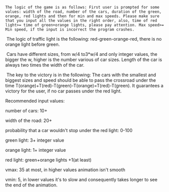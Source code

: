 	The logic of the game is as follows: First user is prompted for some values: width of the road, number of the cars, duration of the green, orange, red lights and then for min and max speeds. Please make sure that you input all the values in the right order, also, time of red light>= time of green+orange lights, please pay attention. Max speed>= Min speed, if the input is incorrect the program crashes.

​	The logic of traffic light is the following: red-green-orange-red, there is no orange light before green.

​	Cars have different sizes, from w/4 to3*w/4 and only integer values, the bigger the w, higher is the number various of car sizes. Length of the car is always two times the width of the car.

​	The key to the victory is in the following: The cars with the smallest and biggest sizes and speed should be able to pass the crossroad under the time T(orange)+T(red)-T(green)-T(orange)=T(red)-T(green). It guarantees a victory for the user, if no car passes under the red light.

Recommended input values:

number of cars: 10+

width of the road: 20+

probability that a car wouldn't stop under the red light: 0-100

green light: 3+ integer value

orange light: 1+ integer value

red light: green+orange lights +1(at least)

vmax: 35 at most, in higher values animation isn't smooth

vmin: 5, in lower values it's to slow and consequently takes longer to see the end of the animation.
